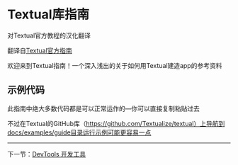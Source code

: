 # Textual库指南

对Textual官方教程的汉化翻译

翻译自[Textual官方指南](https://textual.textualize.io/guide/)

欢迎来到Textual指南！一个深入浅出的关于如何用Textual建造app的参考资料

## 示例代码

此指南中绝大多数代码都是可以正常运作的—你可以直接复制粘贴过去

不过在Textual的GitHub库（https://github.com/Textualize/textual）上导航到docs/examples/guide目录运行示例可能更容易一点

***

下一节：[DevTools 开发工具](https://github.com/yuhan2680/TextualGuide-CN/blob/main/1-DevTools.MD)

